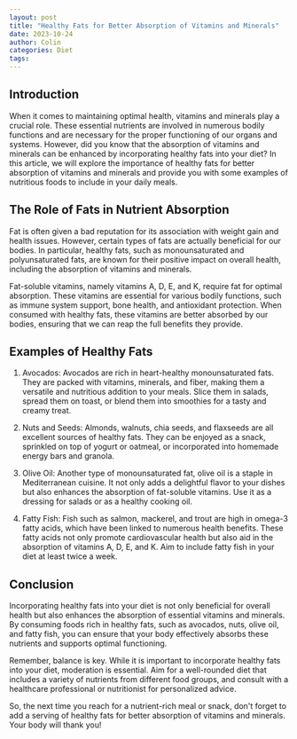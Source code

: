 ```yaml
---
layout: post
title: "Healthy Fats for Better Absorption of Vitamins and Minerals"
date: 2023-10-24
author: Colin
categories: Diet
tags: 
---
```


## Introduction

When it comes to maintaining optimal health, vitamins and minerals play a crucial role. These essential nutrients are involved in numerous bodily functions and are necessary for the proper functioning of our organs and systems. However, did you know that the absorption of vitamins and minerals can be enhanced by incorporating healthy fats into your diet? In this article, we will explore the importance of healthy fats for better absorption of vitamins and minerals and provide you with some examples of nutritious foods to include in your daily meals.

## The Role of Fats in Nutrient Absorption

Fat is often given a bad reputation for its association with weight gain and health issues. However, certain types of fats are actually beneficial for our bodies. In particular, healthy fats, such as monounsaturated and polyunsaturated fats, are known for their positive impact on overall health, including the absorption of vitamins and minerals.

Fat-soluble vitamins, namely vitamins A, D, E, and K, require fat for optimal absorption. These vitamins are essential for various bodily functions, such as immune system support, bone health, and antioxidant protection. When consumed with healthy fats, these vitamins are better absorbed by our bodies, ensuring that we can reap the full benefits they provide.

## Examples of Healthy Fats

1. Avocados: Avocados are rich in heart-healthy monounsaturated fats. They are packed with vitamins, minerals, and fiber, making them a versatile and nutritious addition to your meals. Slice them in salads, spread them on toast, or blend them into smoothies for a tasty and creamy treat.

2. Nuts and Seeds: Almonds, walnuts, chia seeds, and flaxseeds are all excellent sources of healthy fats. They can be enjoyed as a snack, sprinkled on top of yogurt or oatmeal, or incorporated into homemade energy bars and granola.

3. Olive Oil: Another type of monounsaturated fat, olive oil is a staple in Mediterranean cuisine. It not only adds a delightful flavor to your dishes but also enhances the absorption of fat-soluble vitamins. Use it as a dressing for salads or as a healthy cooking oil.

4. Fatty Fish: Fish such as salmon, mackerel, and trout are high in omega-3 fatty acids, which have been linked to numerous health benefits. These fatty acids not only promote cardiovascular health but also aid in the absorption of vitamins A, D, E, and K. Aim to include fatty fish in your diet at least twice a week.

## Conclusion

Incorporating healthy fats into your diet is not only beneficial for overall health but also enhances the absorption of essential vitamins and minerals. By consuming foods rich in healthy fats, such as avocados, nuts, olive oil, and fatty fish, you can ensure that your body effectively absorbs these nutrients and supports optimal functioning.

Remember, balance is key. While it is important to incorporate healthy fats into your diet, moderation is essential. Aim for a well-rounded diet that includes a variety of nutrients from different food groups, and consult with a healthcare professional or nutritionist for personalized advice.

So, the next time you reach for a nutrient-rich meal or snack, don't forget to add a serving of healthy fats for better absorption of vitamins and minerals. Your body will thank you!